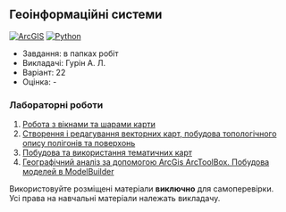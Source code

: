 ## Геоінформаційні системи

[![ArcGIS](https://img.shields.io/badge/ArcGIS-4285F4?style=for-the-badge&logo=google%20earth&logoColor=white)](#)
[![Python](https://img.shields.io/badge/Python-005494?style=for-the-badge&logo=python&logoColor=yellow)](#)

- Завдання: в папках робіт
- Викладачі: Гурін А. Л.
- Варіант: 22 
- Оцінка: -

### Лабораторні роботи
 1. [Робота з вікнами та шарами карти](https://github.com/xairaven/KPI-Labs/tree/main/4thSemester/Geoinformation%20Systems/Lab1)<br>
 2. [Створення і редагування векторних карт, побудова топологічного опису полігонів та поверхонь](https://github.com/xairaven/KPI-Labs/tree/main/4thSemester/Geoinformation%20Systems/Lab2)<br>
 3. [Побудова та використання тематичних карт](https://github.com/xairaven/KPI-Labs/tree/main/4thSemester/Geoinformation%20Systems/Lab3)<br>
 4. [Географічний аналіз за допомогою ArcGis ArcToolBox. Побудова моделей в ModelBuilder](https://github.com/xairaven/KPI-Labs/tree/main/4thSemester/Geoinformation%20Systems/Lab4)<br>

Використовуйте розміщені матеріали **виключно** для самоперевірки.<br>
Усі права на навчальні матеріали належать викладачу.